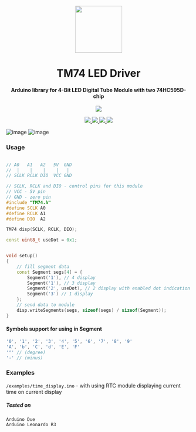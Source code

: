 <!-- Logo -->
<p align="center">
  <a href="#">
    <img height="128" width="128" src="https://user-images.githubusercontent.com/13326808/73127381-6e083300-3fd0-11ea-9aa5-31a5440eb5b0.png">
  </a>
</p>
<!-- Name -->
<h1 align="center">
  TM74 LED Driver
</h1>
<!-- desc -->
<h4 align="center">
  Arduino library for 4-Bit LED Digital Tube Module with two 74HC595D-chip
</h4>

<!-- popup badges -->
<p align="center">
  <a href="https://t.me/ivysola">
    <img src="https://img.shields.io/badge/Ask%20Me-Anything-1f425f.svg?style=popout-square&logo=telegram">
  </a>
</p>

<!-- big badges -->
<p align="center">
  <a href="#">
    <img src="https://forthebadge.com/images/badges/made-with-c-plus-plus.svg">
    <img src="https://forthebadge.com/images/badges/oooo-kill-em.svg">
    <img src="https://forthebadge.com/images/badges/ages-18.svg">
    <img src="https://forthebadge.com/images/badges/powered-by-electricity.svg">
  </a>
</p>

![image](https://user-images.githubusercontent.com/13326808/73127222-38fae100-3fce-11ea-9098-d9fb9eaf9d93.png)
![image](https://user-images.githubusercontent.com/13326808/73127230-4d3ede00-3fce-11ea-9542-80a3bd1fc1c2.png)



### Usage

```cpp

// A0   A1   A2   5V  GND
//  |    |    |    |   |
// SCLK RCLK DIO  VCC GND

// SCLK, RCLK and DIO - control pins for this module
// VCC - 5V pin
// GND - zero pin
#include "TM74.h"
#define SCLK A0 
#define RCLK A1 
#define DIO  A2

TM74 disp(SCLK, RCLK, DIO);

const uint8_t useDot = 0x1;


void setup() 
{ 
    // fill segment data
    const Segment segs[4] = {
        Segment('1'), // 4 display
        Segment('1'), // 3 display
        Segment('2', useDot), // 2 display with enabled dot indication
        Segment('3') // 1 display
    };
    // send data to module
    disp.writeSegments(segs, sizeof(segs) / sizeof(Segment));
}

```

#### Symbols support for using in Segment

```cpp
'0', '1', '2', '3', '4', '5', '6', '7', '8', '9'
'A', 'b', 'C', 'd', 'E', 'F'
'°' // (degree)
'-' // (minus)
```

### Examples


`/examples/time_display.ino` - with using RTC module displaying current time on current display



##### Tested on   
`Arduino Due`   
`Arduino Leonardo R3`   
